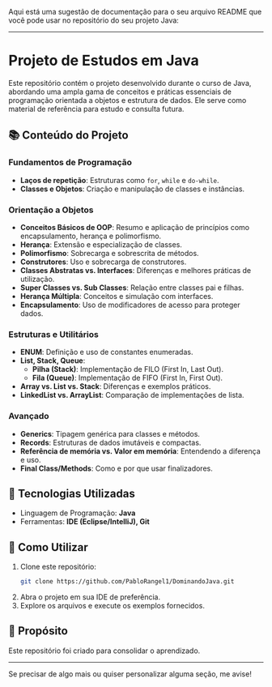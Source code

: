 Aqui está uma sugestão de documentação para o seu arquivo README que você pode usar no repositório do seu projeto Java:

---

# Projeto de Estudos em Java

Este repositório contém o projeto desenvolvido durante o curso de Java, abordando uma ampla gama de conceitos e práticas essenciais de programação orientada a objetos e estrutura de dados. Ele serve como material de referência para estudo e consulta futura.

## 📚 Conteúdo do Projeto

### Fundamentos de Programação
- **Laços de repetição**: Estruturas como `for`, `while` e `do-while`.
- **Classes e Objetos**: Criação e manipulação de classes e instâncias.

### Orientação a Objetos
- **Conceitos Básicos de OOP**: Resumo e aplicação de princípios como encapsulamento, herança e polimorfismo.
- **Herança**: Extensão e especialização de classes.
- **Polimorfismo**: Sobrecarga e sobrescrita de métodos.
- **Construtores**: Uso e sobrecarga de construtores.
- **Classes Abstratas vs. Interfaces**: Diferenças e melhores práticas de utilização.
- **Super Classes vs. Sub Classes**: Relação entre classes pai e filhas.
- **Herança Múltipla**: Conceitos e simulação com interfaces.
- **Encapsulamento**: Uso de modificadores de acesso para proteger dados.

### Estruturas e Utilitários
- **ENUM**: Definição e uso de constantes enumeradas.
- **List, Stack, Queue**:
  - **Pilha (Stack)**: Implementação de FILO (First In, Last Out).
  - **Fila (Queue)**: Implementação de FIFO (First In, First Out).
- **Array vs. List vs. Stack**: Diferenças e exemplos práticos.
- **LinkedList vs. ArrayList**: Comparação de implementações de lista.

### Avançado
- **Generics**: Tipagem genérica para classes e métodos.
- **Records**: Estruturas de dados imutáveis e compactas.
- **Referência de memória vs. Valor em memória**: Entendendo a diferença e uso.
- **Final Class/Methods**: Como e por que usar finalizadores.

## 🚀 Tecnologias Utilizadas
- Linguagem de Programação: **Java**
- Ferramentas: **IDE (Eclipse/IntelliJ), Git**

## 📝 Como Utilizar
1. Clone este repositório:
   ```bash
   git clone https://github.com/PabloRangel1/DominandoJava.git
   ```
2. Abra o projeto em sua IDE de preferência.
3. Explore os arquivos e execute os exemplos fornecidos.

## 📖 Propósito
Este repositório foi criado para consolidar o aprendizado.

---

Se precisar de algo mais ou quiser personalizar alguma seção, me avise!